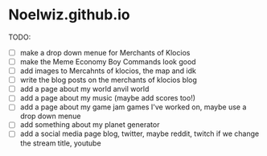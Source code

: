 # Noelwiz.github.io
TODO:
- [ ] make a drop down menue for Merchants of Klocios
- [ ] make the Meme Economy Boy Commands look good 
- [ ] add images to Mercahnts of klocios, the map and idk
- [ ] write the blog posts on the merchants of klocios blog 
- [ ] add a page about my world anvil world
- [ ] add a page about my music (maybe add scores too!)
- [ ] add a page about my game jam games I've worked on, maybe use a drop down menue
- [ ] add something about my planet generator
- [ ] add a social media page
blog, twitter, maybe reddit, twitch if we change the stream title, youtube
